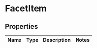 # FacetItem

## Properties
Name | Type | Description | Notes
------------ | ------------- | ------------- | -------------
